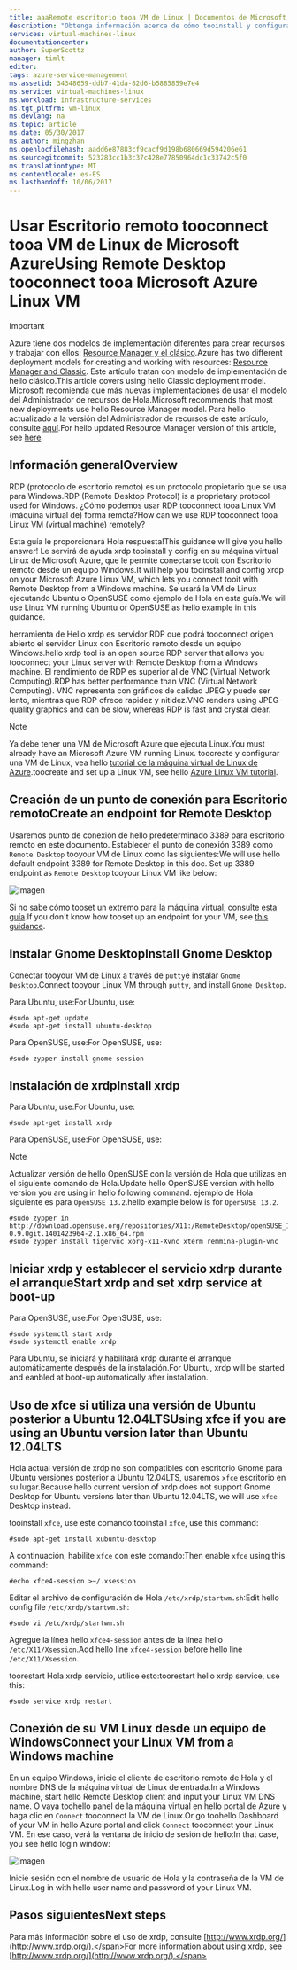 ```yaml
---
title: aaaRemote escritorio tooa VM de Linux | Documentos de Microsoft
description: "Obtenga información acerca de cómo tooinstall y configurar Escritorio remoto tooconnect tooa VM de Linux de Microsoft Azure para el modelo de implementación de hello clásico"
services: virtual-machines-linux
documentationcenter: 
author: SuperScottz
manager: timlt
editor: 
tags: azure-service-management
ms.assetid: 34348659-ddb7-41da-82d6-b5885859e7e4
ms.service: virtual-machines-linux
ms.workload: infrastructure-services
ms.tgt_pltfrm: vm-linux
ms.devlang: na
ms.topic: article
ms.date: 05/30/2017
ms.author: mingzhan
ms.openlocfilehash: aadd6e87883cf9cacf9d198b680669d594206e61
ms.sourcegitcommit: 523283cc1b3c37c428e77850964dc1c33742c5f0
ms.translationtype: MT
ms.contentlocale: es-ES
ms.lasthandoff: 10/06/2017
---
```

# <a name="using-remote-desktop-tooconnect-tooa-microsoft-azure-linux-vm"></a><span data-ttu-id="83c84-103">Usar Escritorio remoto tooconnect tooa VM de Linux de Microsoft Azure</span><span class="sxs-lookup"><span data-stu-id="83c84-103">Using Remote Desktop tooconnect tooa Microsoft Azure Linux VM</span></span>
> [!IMPORTANT] 
> <span data-ttu-id="83c84-104">Azure tiene dos modelos de implementación diferentes para crear recursos y trabajar con ellos: [Resource Manager y el clásico](../../../resource-manager-deployment-model.md).</span><span class="sxs-lookup"><span data-stu-id="83c84-104">Azure has two different deployment models for creating and working with resources: [Resource Manager and Classic](../../../resource-manager-deployment-model.md).</span></span> <span data-ttu-id="83c84-105">Este artículo tratan con modelo de implementación de hello clásico.</span><span class="sxs-lookup"><span data-stu-id="83c84-105">This article covers using hello Classic deployment model.</span></span> <span data-ttu-id="83c84-106">Microsoft recomienda que más nuevas implementaciones de usar el modelo del Administrador de recursos de Hola.</span><span class="sxs-lookup"><span data-stu-id="83c84-106">Microsoft recommends that most new deployments use hello Resource Manager model.</span></span> <span data-ttu-id="83c84-107">Para hello actualizado a la versión del Administrador de recursos de este artículo, consulte [aquí](../use-remote-desktop.md).</span><span class="sxs-lookup"><span data-stu-id="83c84-107">For hello updated Resource Manager version of this article, see [here](../use-remote-desktop.md).</span></span>

## <a name="overview"></a><span data-ttu-id="83c84-108">Información general</span><span class="sxs-lookup"><span data-stu-id="83c84-108">Overview</span></span>
<span data-ttu-id="83c84-109">RDP (protocolo de escritorio remoto) es un protocolo propietario que se usa para Windows.</span><span class="sxs-lookup"><span data-stu-id="83c84-109">RDP (Remote Desktop Protocol) is a proprietary protocol used for Windows.</span></span> <span data-ttu-id="83c84-110">¿Cómo podemos usar RDP tooconnect tooa Linux VM (máquina virtual de) forma remota?</span><span class="sxs-lookup"><span data-stu-id="83c84-110">How can we use RDP tooconnect tooa Linux VM (virtual machine) remotely?</span></span>

<span data-ttu-id="83c84-111">Esta guía le proporcionará Hola respuesta!</span><span class="sxs-lookup"><span data-stu-id="83c84-111">This guidance will give you hello answer!</span></span> <span data-ttu-id="83c84-112">Le servirá de ayuda xrdp tooinstall y config en su máquina virtual Linux de Microsoft Azure, que le permite conectarse tooit con Escritorio remoto desde un equipo Windows.</span><span class="sxs-lookup"><span data-stu-id="83c84-112">It will help you tooinstall and config xrdp on your Microsoft Azure Linux VM, which lets you connect tooit with Remote Desktop from a Windows machine.</span></span> <span data-ttu-id="83c84-113">Se usará la VM de Linux ejecutando Ubuntu o OpenSUSE como ejemplo de Hola en esta guía.</span><span class="sxs-lookup"><span data-stu-id="83c84-113">We will use Linux VM running Ubuntu or OpenSUSE as hello example in this guidance.</span></span>

<span data-ttu-id="83c84-114">herramienta de Hello xrdp es servidor RDP que podrá tooconnect origen abierto el servidor Linux con Escritorio remoto desde un equipo Windows.</span><span class="sxs-lookup"><span data-stu-id="83c84-114">hello xrdp tool is an open source RDP server that allows you tooconnect your Linux server with Remote Desktop from a Windows machine.</span></span> <span data-ttu-id="83c84-115">El rendimiento de RDP es superior al de VNC (Virtual Network Computing).</span><span class="sxs-lookup"><span data-stu-id="83c84-115">RDP has better performance than VNC (Virtual Network Computing).</span></span> <span data-ttu-id="83c84-116">VNC representa con gráficos de calidad JPEG y puede ser lento, mientras que RDP ofrece rapidez y nitidez.</span><span class="sxs-lookup"><span data-stu-id="83c84-116">VNC renders using JPEG-quality graphics and can be slow, whereas RDP is fast and crystal clear.</span></span>

> [!NOTE]
> <span data-ttu-id="83c84-117">Ya debe tener una VM de Microsoft Azure que ejecuta Linux.</span><span class="sxs-lookup"><span data-stu-id="83c84-117">You must already have an Microsoft Azure VM running Linux.</span></span> <span data-ttu-id="83c84-118">toocreate y configurar una VM de Linux, vea hello [tutorial de la máquina virtual de Linux de Azure](createportal.md).</span><span class="sxs-lookup"><span data-stu-id="83c84-118">toocreate and set up a Linux VM, see hello [Azure Linux VM tutorial](createportal.md).</span></span>
> 
> 

## <a name="create-an-endpoint-for-remote-desktop"></a><span data-ttu-id="83c84-119">Creación de un punto de conexión para Escritorio remoto</span><span class="sxs-lookup"><span data-stu-id="83c84-119">Create an endpoint for Remote Desktop</span></span>
<span data-ttu-id="83c84-120">Usaremos punto de conexión de hello predeterminado 3389 para escritorio remoto en este documento. Establecer el punto de conexión 3389 como `Remote Desktop` tooyour VM de Linux como las siguientes:</span><span class="sxs-lookup"><span data-stu-id="83c84-120">We will use hello default endpoint 3389 for Remote Desktop in this doc. Set up 3389 endpoint as `Remote Desktop` tooyour Linux VM like below:</span></span>

![imagen](./media/remote-desktop/endpoint-for-linux-server.png)

<span data-ttu-id="83c84-122">Si no sabe cómo tooset un extremo para la máquina virtual, consulte [esta guía](setup-endpoints.md).</span><span class="sxs-lookup"><span data-stu-id="83c84-122">If you don't know how tooset up an endpoint for your VM, see [this guidance](setup-endpoints.md).</span></span>

## <a name="install-gnome-desktop"></a><span data-ttu-id="83c84-123">Instalar Gnome Desktop</span><span class="sxs-lookup"><span data-stu-id="83c84-123">Install Gnome Desktop</span></span>
<span data-ttu-id="83c84-124">Conectar tooyour VM de Linux a través de `putty`e instalar `Gnome Desktop`.</span><span class="sxs-lookup"><span data-stu-id="83c84-124">Connect tooyour Linux VM through `putty`, and install `Gnome Desktop`.</span></span>

<span data-ttu-id="83c84-125">Para Ubuntu, use:</span><span class="sxs-lookup"><span data-stu-id="83c84-125">For Ubuntu, use:</span></span>

    #sudo apt-get update
    #sudo apt-get install ubuntu-desktop


<span data-ttu-id="83c84-126">Para OpenSUSE, use:</span><span class="sxs-lookup"><span data-stu-id="83c84-126">For OpenSUSE, use:</span></span>

    #sudo zypper install gnome-session

## <a name="install-xrdp"></a><span data-ttu-id="83c84-127">Instalación de xrdp</span><span class="sxs-lookup"><span data-stu-id="83c84-127">Install xrdp</span></span>
<span data-ttu-id="83c84-128">Para Ubuntu, use:</span><span class="sxs-lookup"><span data-stu-id="83c84-128">For Ubuntu, use:</span></span>

    #sudo apt-get install xrdp

<span data-ttu-id="83c84-129">Para OpenSUSE, use:</span><span class="sxs-lookup"><span data-stu-id="83c84-129">For OpenSUSE, use:</span></span>

> [!NOTE]
> <span data-ttu-id="83c84-130">Actualizar versión de hello OpenSUSE con la versión de Hola que utilizas en el siguiente comando de Hola.</span><span class="sxs-lookup"><span data-stu-id="83c84-130">Update hello OpenSUSE version with hello version you are using in hello following command.</span></span> <span data-ttu-id="83c84-131">ejemplo de Hola siguiente es para `OpenSUSE 13.2`.</span><span class="sxs-lookup"><span data-stu-id="83c84-131">hello example below is for `OpenSUSE 13.2`.</span></span>
> 
> 

    #sudo zypper in http://download.opensuse.org/repositories/X11:/RemoteDesktop/openSUSE_13.2/x86_64/xrdp-0.9.0git.1401423964-2.1.x86_64.rpm
    #sudo zypper install tigervnc xorg-x11-Xvnc xterm remmina-plugin-vnc


## <a name="start-xrdp-and-set-xdrp-service-at-boot-up"></a><span data-ttu-id="83c84-132">Iniciar xrdp y establecer el servicio xdrp durante el arranque</span><span class="sxs-lookup"><span data-stu-id="83c84-132">Start xrdp and set xdrp service at boot-up</span></span>
<span data-ttu-id="83c84-133">Para OpenSUSE, use:</span><span class="sxs-lookup"><span data-stu-id="83c84-133">For OpenSUSE, use:</span></span>

    #sudo systemctl start xrdp
    #sudo systemctl enable xrdp

<span data-ttu-id="83c84-134">Para Ubuntu, se iniciará y habilitará xrdp durante el arranque automáticamente después de la instalación.</span><span class="sxs-lookup"><span data-stu-id="83c84-134">For Ubuntu, xrdp will be started and eanbled at boot-up automatically after installation.</span></span>

## <a name="using-xfce-if-you-are-using-an-ubuntu-version-later-than-ubuntu-1204lts"></a><span data-ttu-id="83c84-135">Uso de xfce si utiliza una versión de Ubuntu posterior a Ubuntu 12.04LTS</span><span class="sxs-lookup"><span data-stu-id="83c84-135">Using xfce if you are using an Ubuntu version later than Ubuntu 12.04LTS</span></span>
<span data-ttu-id="83c84-136">Hola actual versión de xrdp no son compatibles con escritorio Gnome para Ubuntu versiones posterior a Ubuntu 12.04LTS, usaremos `xfce` escritorio en su lugar.</span><span class="sxs-lookup"><span data-stu-id="83c84-136">Because hello current version of xrdp does not support Gnome Desktop for  Ubuntu versions later than Ubuntu 12.04LTS, we will use `xfce` Desktop instead.</span></span>

<span data-ttu-id="83c84-137">tooinstall `xfce`, use este comando:</span><span class="sxs-lookup"><span data-stu-id="83c84-137">tooinstall `xfce`, use this command:</span></span>

    #sudo apt-get install xubuntu-desktop

<span data-ttu-id="83c84-138">A continuación, habilite `xfce` con este comando:</span><span class="sxs-lookup"><span data-stu-id="83c84-138">Then enable `xfce` using this command:</span></span>

    #echo xfce4-session >~/.xsession

<span data-ttu-id="83c84-139">Editar el archivo de configuración de Hola `/etc/xrdp/startwm.sh`:</span><span class="sxs-lookup"><span data-stu-id="83c84-139">Edit hello config file `/etc/xrdp/startwm.sh`:</span></span>

    #sudo vi /etc/xrdp/startwm.sh   

<span data-ttu-id="83c84-140">Agregue la línea hello `xfce4-session` antes de la línea hello `/etc/X11/Xsession`.</span><span class="sxs-lookup"><span data-stu-id="83c84-140">Add hello line `xfce4-session` before hello line `/etc/X11/Xsession`.</span></span>

<span data-ttu-id="83c84-141">toorestart Hola xrdp servicio, utilice esto:</span><span class="sxs-lookup"><span data-stu-id="83c84-141">toorestart hello xrdp service, use this:</span></span>

    #sudo service xrdp restart


## <a name="connect-your-linux-vm-from-a-windows-machine"></a><span data-ttu-id="83c84-142">Conexión de su VM Linux desde un equipo de Windows</span><span class="sxs-lookup"><span data-stu-id="83c84-142">Connect your Linux VM from a Windows machine</span></span>
<span data-ttu-id="83c84-143">En un equipo Windows, inicie el cliente de escritorio remoto de Hola y el nombre DNS de la máquina virtual de Linux de entrada.</span><span class="sxs-lookup"><span data-stu-id="83c84-143">In a Windows machine, start hello Remote Desktop client and input your Linux VM DNS name.</span></span> <span data-ttu-id="83c84-144">O vaya toohello panel de la máquina virtual en hello portal de Azure y haga clic en `Connect` tooconnect la VM de Linux.</span><span class="sxs-lookup"><span data-stu-id="83c84-144">Or go toohello Dashboard of your VM in hello Azure portal and click `Connect` tooconnect your Linux VM.</span></span> <span data-ttu-id="83c84-145">En ese caso, verá la ventana de inicio de sesión de hello:</span><span class="sxs-lookup"><span data-stu-id="83c84-145">In that case, you see hello login window:</span></span>

![imagen](./media/remote-desktop/no2.png)

<span data-ttu-id="83c84-147">Inicie sesión con el nombre de usuario de Hola y la contraseña de la VM de Linux.</span><span class="sxs-lookup"><span data-stu-id="83c84-147">Log in with hello user name and password of your Linux VM.</span></span>

## <a name="next-steps"></a><span data-ttu-id="83c84-148">Pasos siguientes</span><span class="sxs-lookup"><span data-stu-id="83c84-148">Next steps</span></span>
<span data-ttu-id="83c84-149">Para más información sobre el uso de xrdp, consulte [http://www.xrdp.org/](http://www.xrdp.org/).</span><span class="sxs-lookup"><span data-stu-id="83c84-149">For more information about using xrdp, see [http://www.xrdp.org/](http://www.xrdp.org/).</span></span>
